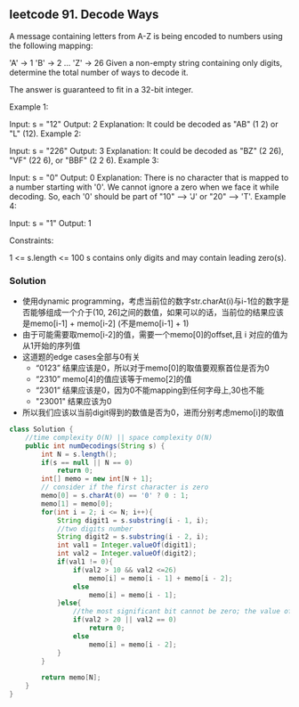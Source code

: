 ## leetcode 91. Decode Ways
A message containing letters from A-Z is being encoded to numbers using the following mapping:

'A' -> 1
'B' -> 2
...
'Z' -> 26
Given a non-empty string containing only digits, determine the total number of ways to decode it.

The answer is guaranteed to fit in a 32-bit integer.

 

Example 1:

Input: s = "12"
Output: 2
Explanation: It could be decoded as "AB" (1 2) or "L" (12).
Example 2:

Input: s = "226"
Output: 3
Explanation: It could be decoded as "BZ" (2 26), "VF" (22 6), or "BBF" (2 2 6).
Example 3:

Input: s = "0"
Output: 0
Explanation: There is no character that is mapped to a number starting with '0'. We cannot ignore a zero when we face it while decoding. So, each '0' should be part of "10" --> 'J' or "20" --> 'T'.
Example 4:

Input: s = "1"
Output: 1
 

Constraints:

1 <= s.length <= 100
s contains only digits and may contain leading zero(s).

### Solution
- 使用dynamic programming，考虑当前位的数字str.charAt(i)与i-1位的数字是否能够组成一个介于(10, 26]之间的数值，如果可以的话，当前位的结果应该是memo[i-1] + memo[i-2] (不是memo[i-1] + 1)
- 由于可能需要取memo[i-2]的值，需要一个memo[0]的offset,且 i 对应的值为从1开始的序列值
- 这道题的edge cases全部与0有关
    - “0123” 结果应该是0，所以对于memo[0]的取值要观察首位是否为0
    - “2310” memo[4]的值应该等于memo[2]的值
    - “2301” 结果应该是0，因为0不能mapping到任何字母上,30也不能
    - "23001" 结果应该为0
- 所以我们应该以当前digit得到的数值是否为0，进而分别考虑memo[i]的取值

```java
class Solution {
    //time complexity O(N) || space complexity O(N)
    public int numDecodings(String s) {
        int N = s.length();
        if(s == null || N == 0)
            return 0;
        int[] memo = new int[N + 1];
        // consider if the first character is zero
        memo[0] = s.charAt(0) == '0' ? 0 : 1;
        memo[1] = memo[0];
        for(int i = 2; i <= N; i++){
            String digit1 = s.substring(i - 1, i);
            //two digits number
            String digit2 = s.substring(i - 2, i);
            int val1 = Integer.valueOf(digit1);
            int val2 = Integer.valueOf(digit2);
            if(val1 != 0){
                if(val2 > 10 && val2 <=26)
                    memo[i] = memo[i - 1] + memo[i - 2];
                else
                    memo[i] = memo[i - 1];
            }else{
                //the most significant bit cannot be zero; the value of two bit digits cannot be greater than 20
                if(val2 > 20 || val2 == 0)
                    return 0;
                else
                    memo[i] = memo[i - 2];
            }
        }
        
        return memo[N];
    }
}
```
